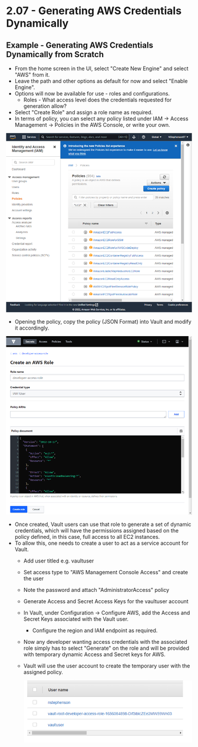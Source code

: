 # 2.07 - Generating AWS Credentials Dynamically

## Example - Generating AWS Credentials Dynamically from Scratch

- From the home screen in the UI, select "Create New Engine" and select "AWS" from it.
- Leave the path and other options as default for now and select "Enable Engine".
- Options will now be available for use - roles and configurations.
  - Roles - What access level does the credentials requested for generation allow?
- Select "Create Role" and assign a role name as required.
- In terms of policy, you can select any policy listed under IAM → Access Management → Policies in the AWS Console, or write your own.

![Untitled](./img/aws-iam.png)

- Opening the policy, copy the policy (JSON Format) into Vault and modify it accordingly.

![Untitled](./img/vault-aws-iam-role.png)

- Once created, Vault users can use that role to generate a set of dynamic credentials, which will have the permissions assigned based on the policy defined, in this case, full access to all EC2 instances.
- To allow this, one needs to create a user to act as a service account for Vault.
  - Add user titled e.g. vaultuser
  - Set access type to "AWS Management Console Access" and create the user
  - Note the password and attach "AdministratorAccess" policy
  - Generate Access and Secret Access Keys for the vaultuser account
  - In Vault, under Configuration → Configure AWS, add the Access and Secret Keys associated with the Vault user.
    - Configure the region and IAM endpoint as required.
  - Now any developer wanting access credentials with the associated role simply has to select "Generate" on the role and will be provided with temporary dynamic Access and Secret keys for AWS.
  - Vault will use the user account to create the temporary user with the assigned policy.

    ![Untitled](./img/vault-aws-user-account.png)
